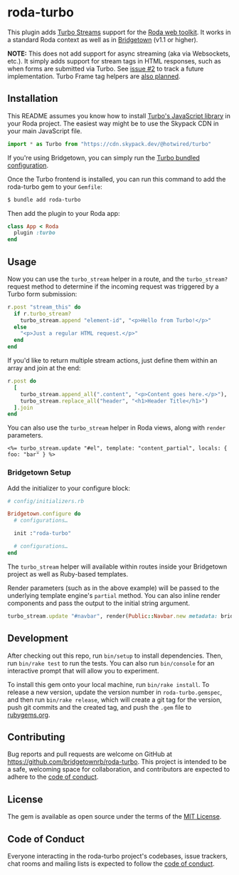 # roda-turbo

This plugin adds [Turbo Streams](https://turbo.hotwired.dev/handbook/streams) support for the [Roda web toolkit](http://roda.jeremyevans.net/). It works in a standard Roda context as well as in [Bridgetown](https://www.bridgetownrb.com) (v1.1 or higher).

**NOTE:** This does not add support for async streaming (aka via Websockets, etc.). It simply adds support for stream tags in HTML responses, such as when forms are submitted via Turbo. See [issue #2](https://github.com/bridgetownrb/roda-turbo/issues/2) to track a future implementation. Turbo Frame tag helpers are [also planned](https://github.com/bridgetownrb/roda-turbo/issues/1).

## Installation

This README assumes you know how to install [Turbo's JavaScript library](https://turbo.hotwired.dev/handbook/installing) in your Roda project. The easiest way might be to use the Skypack CDN in your main JavaScript file.

```js
import * as Turbo from "https://cdn.skypack.dev/@hotwired/turbo"
```

If you're using Bridgetown, you can simply run the [Turbo bundled configuration](https://www.bridgetownrb.com/docs/bundled-configurations#turbo).

Once the Turbo frontend is installed, you can run this command to add the roda-turbo gem to your `Gemfile`:

```sh
$ bundle add roda-turbo
```

Then add the plugin to your Roda app:

```rb
class App < Roda
  plugin :turbo
end
```

## Usage

Now you can use the `turbo_stream` helper in a route, and the `turbo_stream?` request method to determine if the incoming request was triggered by a Turbo form submission:

```rb
r.post "stream_this" do
  if r.turbo_stream?
    turbo_stream.append "element-id", "<p>Hello from Turbo!</p>"
  else
    "<p>Just a regular HTML request.</p>"
  end
end
```

If you'd like to return multiple stream actions, just define them within an array and join at the end:

```rb
r.post do
  [
    turbo_stream.append_all(".content", "<p>Content goes here.</p>"),
    turbo_stream.replace_all("header", "<h1>Header Title</h1>")
  ].join
end
```

You can also use the `turbo_stream` helper in Roda views, along with `render` parameters.

```erb
<%= turbo_stream.update "#el", template: "content_partial", locals: { foo: "bar" } %>
```

### Bridgetown Setup

Add the initializer to your configure block:

```rb
# config/initializers.rb

Bridgetown.configure do
  # configurations…

  init :"roda-turbo"

  # configurations…
end
```

The `turbo_stream` helper will available within routes inside your Bridgetown project as well as Ruby-based templates.

Render parameters (such as in the above example) will be passed to the underlying template engine's `partial` method. You can also inline render components and pass the output to the initial string argument.

```rb
turbo_stream.update "#navbar", render(Public::Navbar.new metadata: bridgetown_site.metadata, resource: resource)
```

## Development

After checking out this repo, run `bin/setup` to install dependencies. Then, run `bin/rake test` to run the tests. You can also run `bin/console` for an interactive prompt that will allow you to experiment.

To install this gem onto your local machine, run `bin/rake install`. To release a new version, update the version number in `roda-turbo.gemspec`, and then run `bin/rake release`, which will create a git tag for the version, push git commits and the created tag, and push the `.gem` file to [rubygems.org](https://rubygems.org).

## Contributing

Bug reports and pull requests are welcome on GitHub at https://github.com/bridgetownrb/roda-turbo. This project is intended to be a safe, welcoming space for collaboration, and contributors are expected to adhere to the [code of conduct](https://github.com/bridgetownrb/roda-turbo/blob/main/CODE_OF_CONDUCT.md).

## License

The gem is available as open source under the terms of the [MIT License](https://opensource.org/licenses/MIT).

## Code of Conduct

Everyone interacting in the roda-turbo project's codebases, issue trackers, chat rooms and mailing lists is expected to follow the [code of conduct](https://github.com/bridgetownrb/roda-turbo/blob/main/CODE_OF_CONDUCT.md).
